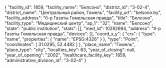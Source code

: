 {
    "facility_id": 1859,
    "facility_name": "Белсоно",
    "district_id": "3-02-4",
    "district_name": "Центральный район, Гомель",
    "facility_url": "belsono.by",
    "facility_address": "б-р Газеты Гомельская правда",
    "title": "Белсоно",
    "facility_type": "Медицинский центр",
    "ap_1": "32",
    "name": "Белсоно",
    "state": "public institution",
    "stats": [],
    "med_id": 10292694,
    "address": "б-р Газеты Гомельская правда",
    "devices": [],
    "coord_x_y": {
        "crs": {
            "type": "name",
            "properties": {
                "name": "EPSG:4326"
            }
        },
        "type": "Point",
        "coordinates": [
            31.0295,
            52.4482
        ]
    },
    "place_name": "Гомель",
    "place_type": "city",
    "localties_key": 63,
    "year_of_closing": null,
    "year_of_opening": "2002",
    "healthcare_facility_key": 1859,
    "administrative_division_id": "3-02-4"
}